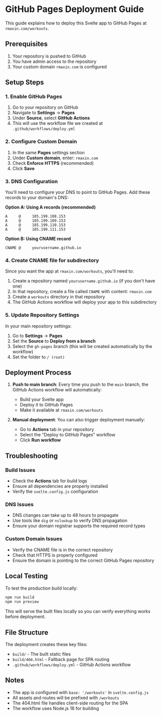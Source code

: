 # GitHub Pages Deployment Guide

This guide explains how to deploy this Svelte app to GitHub Pages at `rmaxin.com/workouts`.

## Prerequisites

1. Your repository is pushed to GitHub
2. You have admin access to the repository
3. Your custom domain `rmaxin.com` is configured

## Setup Steps

### 1. Enable GitHub Pages

1. Go to your repository on GitHub
2. Navigate to **Settings** → **Pages**
3. Under **Source**, select **GitHub Actions**
4. This will use the workflow file we created at `.github/workflows/deploy.yml`

### 2. Configure Custom Domain

1. In the same **Pages** settings section
2. Under **Custom domain**, enter: `rmaxin.com`
3. Check **Enforce HTTPS** (recommended)
4. Click **Save**

### 3. DNS Configuration

You'll need to configure your DNS to point to GitHub Pages. Add these records to your domain's DNS:

**Option A: Using A records (recommended)**
```
A     @     185.199.108.153
A     @     185.199.109.153
A     @     185.199.110.153
A     @     185.199.111.153
```

**Option B: Using CNAME record**
```
CNAME @     yourusername.github.io
```

### 4. Create CNAME file for subdirectory

Since you want the app at `rmaxin.com/workouts`, you'll need to:

1. Create a repository named `yourusername.github.io` (if you don't have one)
2. In that repository, create a file called `CNAME` with content: `rmaxin.com`
3. Create a `workouts` directory in that repository
4. The GitHub Actions workflow will deploy your app to this subdirectory

### 5. Update Repository Settings

In your main repository settings:
1. Go to **Settings** → **Pages**
2. Set the **Source** to **Deploy from a branch**
3. Select the `gh-pages` branch (this will be created automatically by the workflow)
4. Set the folder to `/ (root)`

## Deployment Process

1. **Push to main branch**: Every time you push to the `main` branch, the GitHub Actions workflow will automatically:
   - Build your Svelte app
   - Deploy it to GitHub Pages
   - Make it available at `rmaxin.com/workouts`

2. **Manual deployment**: You can also trigger deployment manually:
   - Go to **Actions** tab in your repository
   - Select the "Deploy to GitHub Pages" workflow
   - Click **Run workflow**

## Troubleshooting

### Build Issues
- Check the **Actions** tab for build logs
- Ensure all dependencies are properly installed
- Verify the `svelte.config.js` configuration

### DNS Issues
- DNS changes can take up to 48 hours to propagate
- Use tools like `dig` or `nslookup` to verify DNS propagation
- Ensure your domain registrar supports the required record types

### Custom Domain Issues
- Verify the CNAME file is in the correct repository
- Check that HTTPS is properly configured
- Ensure the domain is pointing to the correct GitHub Pages repository

## Local Testing

To test the production build locally:

```bash
npm run build
npm run preview
```

This will serve the built files locally so you can verify everything works before deployment.

## File Structure

The deployment creates these key files:
- `build/` - The built static files
- `build/404.html` - Fallback page for SPA routing
- `.github/workflows/deploy.yml` - GitHub Actions workflow

## Notes

- The app is configured with `base: '/workouts'` in `svelte.config.js`
- All assets and routes will be prefixed with `/workouts`
- The 404.html file handles client-side routing for the SPA
- The workflow uses Node.js 18 for building
